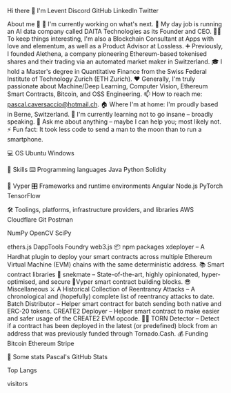 Hi there 👋 I'm Levent
Discord GitHub LinkedIn    Twitter  

About me 💯
🔭 I'm currently working on what's next.
🔧 My day job is running an AI data company called DAITA Technologies as its Founder and CEO.
👨‍💻 To keep things interesting, I'm also a Blockchain Consultant at Apps with love and elementum, as well as a Product Advisor at Lossless.
➕ Previously, I founded Alethena, a company pioneering Ethereum-based tokenised shares and their trading via an automated market maker in Switzerland.
🎓 I hold a Master's degree in Quantitative Finance from the Swiss Federal Institute of Technology Zurich (ETH Zurich).
❤️ Generally, I'm truly passionate about Machine/Deep Learning, Computer Vision, Ethereum Smart Contracts, Bitcoin, and OSS Engineering.
📫 How to reach me: pascal.caversaccio@hotmail.ch.
🏠 Where I'm at home: I'm proudly based in Berne, Switzerland.
🌱 I'm currently learning not to go insane – broadly speaking.
💬 Ask me about anything – maybe I can help you; most likely not.
⚡ Fun fact: It took less code to send a man to the moon than to run a smartphone.

💻 OS
 Ubuntu Windows

🎯 Skills
⌨️ Programming languages
Java Python Solidity 

🐍 Vyper
🎛 Frameworks and runtime environments
Angular Node.js PyTorch TensorFlow



🛠 Toolings, platforms, infrastructure providers, and libraries
AWS Cloudflare Git Postman

NumPy OpenCV SciPy

ethers.js
DappTools
Foundry
web3.js
📦 npm packages
xdeployer – A Hardhat plugin to deploy your smart contracts across multiple Ethereum Virtual Machine (EVM) chains with the same deterministic address.
📚 Smart contract libraries
🐍 snekmate – State-of-the-art, highly opinionated, hyper-optimised, and secure 🐍Vyper smart contract building blocks.
😎 Miscellaneous
⚔️ A Historical Collection of Reentrancy Attacks – A chronological and (hopefully) complete list of reentrancy attacks to date.
Batch Distributor – Helper smart contract for batch sending both native and ERC-20 tokens.
CREATE2 Deployer – Helper smart contract to make easier and safer usage of the CREATE2 EVM opcode.
🕵️‍♂️ TORN Detector – Detect if a contract has been deployed in the latest (or predefined) block from an address that was previously funded through Tornado.Cash.
💰 Funding
Bitcoin Ethereum Stripe

🔎 Some stats
Pascal's GitHub Stats

Top Langs

visitors
